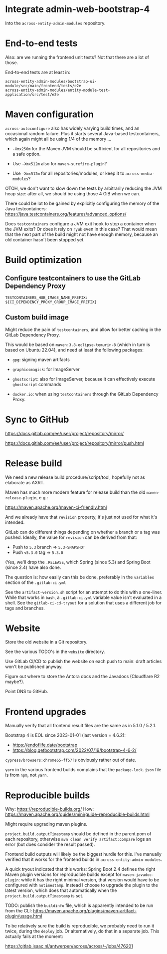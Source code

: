 # Integrate admin-web-bootstrap-4

Into the `across-entity-admin-modules` repository.


# End-to-end tests

Also: are we running the frontend unit tests? Not that there are a lot
of those.

End-to-end tests are at least in:

	across-entity-admin-modules/bootstrap-ui-module/src/main/frontend/tests/e2e
	across-entity-admin-modules/entity-module-test-application/src/test/e2e


# Maven configuration

`across-autoconfigure` also has widely varying build times, and an
occasional random failure. Plus it starts several Java-based
testcontainers, which again might all be using 1/4 of the memory ...

- `-Xmx256m` for the Maven JVM should be sufficient for all
  repositories and a safe option.

- Use `-Xmx512m` also for `maven-surefire-plugin`?

- Use `-Xmx512m` for all repositories/modules, or keep it to
  `across-media-modules`?

OTOH, we don't want to slow down the tests by arbitrarily reducing the
JVM heap size: after all, we should be using those 4 GiB when we can.

There could be lot to be gained by explicitly configuring the memory
of the Java testcontainers:
https://java.testcontainers.org/features/advanced_options/

Does `testcontainers` configure a JVM exit hook to stop a container
when the JVM exits? Or does it rely on `ryuk` even in this case? That
would mean that the next part of the build might not have enough
memory, because an old container hasn't been stopped yet.


# Build optimization

## Configure testcontainers to use the GitLab Dependency Proxy

	TESTCONTAINERS_HUB_IMAGE_NAME_PREFIX: ${CI_DEPENDENCY_PROXY_GROUP_IMAGE_PREFIX}


## Custom build image

Might reduce the pain of `testcontainers`, and allow for better
caching in the GitLab Dependency Proxy.

This would be based on `maven:3.8-eclipse-temurin-8` (which in turn is
based on Ubuntu 22.04), and need at least the following packages:

- `gpg`: signing maven artifacts

- `graphicsmagick`: for ImageServer

- `ghostscript`: also for ImageServer, because it can effectively
  execute `ghostscript` commands

- `docker.io`: when using `testcontainers` through the GitLab
  Dependency Proxy.


# Sync to GitHub

https://docs.gitlab.com/ee/user/project/repository/mirror/

https://docs.gitlab.com/ee/user/project/repository/mirror/push.html


# Release build

We need a new release build procedure/script/tool, hopefully not as
elaborate as AXRT.

Maven has much more modern feature for release build than the old
`maven-release-plugin`, e.g.:

https://maven.apache.org/maven-ci-friendly.html

And we already have that `revision` property, it's just not used for
what it's intended.

GitLab can do different things depending on whether a branch or a tag
was pushed. Ideally, the value for `revision` can be derived from
that:

- Push to `5.3` branch => `5.3-SNAPSHOT`
- Push `v5.3.0` tag => `5.3.0`

(Yes, we'll drop the `.RELEASE`, which Spring (since 5.3) and Spring
Boot (since 2.4) have also done.

The question is: how easily can this be done, preferably in the
`variables` section of the `.gitlab-ci.yml`

See the `artifact-version.sh` script for an attempt to do this with a
one-liner. While that works in `bash`, a `.gitlab-ci.yml` variable
value isn't evaluated in a shell. See the `gitlab-ci-cd-tryout` for a
solution that uses a different job for tags and branches.


# Website

Store the old website in a Git repository.

See the various TODO's in the `website` directory.

Use GitLab CI/CD to publish the website on each push to main: draft
articles won't be published anyway.

Figure out where to store the Antora docs and the Javadocs (Cloudflare
R2 maybe?).

Point DNS to GitHub.


# Frontend upgrades

Manually verify that all frontend result files are the same as in
5.1.0 / 5.2.1.

Bootstrap 4 is EOL since 2023-01-01 (last version = 4.6.2):

- https://endoflife.date/bootstrap
- https://blog.getbootstrap.com/2022/07/19/bootstrap-4-6-2/

`cypress/browsers:chrome65-ff57` is obviously rather out of date.

`yarn` in the various frontend builds complains that the
`package-lock.json` file is from `npm`, not `yarn`.


# Reproducible builds

Why: https://reproducible-builds.org/
How: https://maven.apache.org/guides/mini/guide-reproducible-builds.html

Might require upgrading maven plugins.

`project.build.outputTimestamp` should be defined in the parent pom of
each repository, otherwise `mvn clean verify artifact:compare` logs an
error (but does consider the result passed).

Frontend build outputs will likely be the biggest hurdle for
this. I've manually verified that it works for the frontend builds in
`across-entity-admin-modules`.

A quick tryout indicated that this works: Spring Boot 2.4 defines the
right Maven plugin versions for reproducible builds except for
`maven-javadoc-plugin`: while it has the right minimal version, that
version would have to be configured with `notimestamp`. Instead I
choose to upgrade the plugin to the latest version, which does that
automatically when the `project.build.outputTimestamp` is set.

TODO: publish the `buildinfo` file, which is apparently intended to be
run from the CLI:
https://maven.apache.org/plugins/maven-artifact-plugin/usage.html

To be relatively sure the build is reproducible, we probably need to
run it twice, during the `deploy` job. Or alternatively, do that in a
separate job. This actually fails at the moment:

https://gitlab.isaac.nl/antwerpen/across/across/-/jobs/476201
